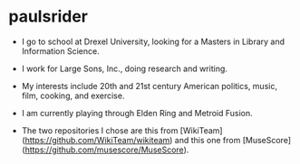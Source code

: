 # paulsrider

- I go to school at Drexel University, looking for a Masters in Library and Information Science.
- I work for Large Sons, Inc., doing research and writing.
- My interests include 20th and 21st century American politics, music, film, cooking, and exercise.
- I am currently playing through Elden Ring and Metroid Fusion.

- The two repositories I chose are this from [WikiTeam] (https://github.com/WikiTeam/wikiteam) and this one from [MuseScore] (https://github.com/musescore/MuseScore).
